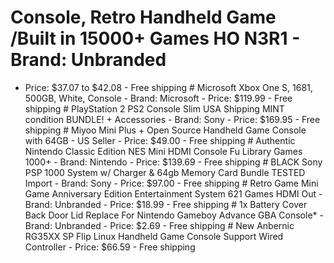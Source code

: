# Console, Retro Handheld Game /Built in 15000+ Games HO N3R1 - Brand: Unbranded
- Price: $37.07 to $42.08 - Free shipping # Microsoft Xbox One S, 1681, 500GB,
White, Console - Brand: Microsoft - Price: $119.99 - Free shipping # PlayStation
2 PS2 Console Slim USA Shipping MINT condition BUNDLE! + Accessories - Brand:
Sony - Price: $169.95 - Free shipping # Miyoo Mini Plus + Open Source Handheld
Game Console with 64GB - US Seller - Price: $49.00 - Free shipping # Authentic
Nintendo Classic Edition NES Mini HDMI Console Fu Library Games 1000+ - Brand:
Nintendo - Price: $139.69 - Free shipping # BLACK Sony PSP 1000 System w/
Charger & 64gb Memory Card Bundle TESTED Import - Brand: Sony - Price: $97.00 -
Free shipping # Retro Game Mini Game Anniversary Edition Entertainment System
621 Games HDMI Out - Brand: Unbranded - Price: $18.99 - Free shipping # 1x
Battery Cover Back Door Lid Replace For Nintendo Gameboy Advance GBA Console* -
Brand: Unbranded - Price: $2.69 - Free shipping # New Anbernic RG35XX SP Flip
Linux Handheld Game Console Support Wired Controller - Price: $66.59 - Free
shipping

